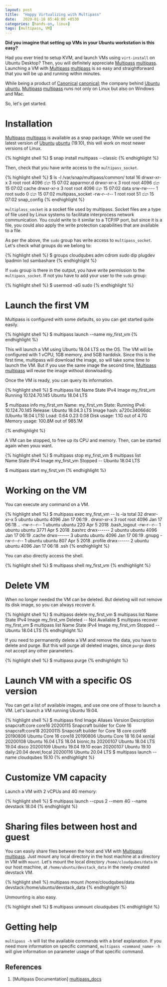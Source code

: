 ```yaml
---
layout: post
title:  "Happy Virtualizing with Multipass"
date:   2020-01-18 05:48:00 +0530
categories: [hands-on, linux]
tags: [multipass, VM]
---
```


**Did you imagine that setting up VMs in your Ubuntu workstation is this easy?**

Had you ever tried to setup KVM, and launch VMs using `virt-install` on Ubuntu Desktop? Then, you will definitely appreciate [Multipass] [multipass]. Launching a VM with [Multipass] [multipass] is so easy and straightforward that you will be up and running within minutes.

While being a product of [Canonical] [canonical]; the company behind [Ubuntu] [ubuntu], [Multipass] [multipass] runs not only on Linux but also on Windows and Mac. 

So, let's get started.

# Installation 

[Multipass] [multipass] is available as a snap package. While we used the latest version of [Ubuntu] [ubuntu] (19.10), this will work on most newer versions of Linux.

{% highlight shell %}
$ snap install multipass --classic
{% endhighlight %} 

Then, check that you have write access to the `multipass_socket`.

{% highlight shell %}
$ ls -l /var/snap/multipass/common/
total 16
drwxr-xr-x 3 root root 4096 ජන   15 07:02 apparmor.d
drwxr-xr-x 3 root root 4096 ජන   15 07:02 cache
drwxr-xr-x 3 root root 4096 ජන   15 07:02 data
srw-rw---- 1 root sudo    0 ජන   15 07:02 multipass_socket
-rw-r--r-- 1 root root   51 ජන   15 07:02 snap_config
 {% endhighlight %} 

`multiplass_socket` is a socket file used by multipass. Socket files are a type of file used by Linux systems to facilitate interprocess network communication. You could write to it similar to a TCP/IP port, but since it is a file, you could also apply the write protection capabilities that are available to a file.

As per the above, the `sudo` group has write access to `multipass_socket`. Let's check what groups do we belong to:

{% highlight shell %}
$ groups
cloudqubes adm cdrom sudo dip plugdev lpadmin lxd sambashare
{% endhighlight %}

If `sudo` group is there in the output, you have write permission to the `multipass_socket`. If not you have to add your user to the `sudo` group:

{% highlight shell %}
$ usermod -aG sudo <username>
{% endhighlight %}

# Launch the first VM

Multipass is configured with some defaults, so you can get started quite easily.

{% highlight shell %}
$ multipass launch --name my_first_vm
{% endhighlight %} 

This will launch a VM using Ubuntu 18.04 LTS os the OS. The VM will be configured with 1 vCPU, 1GB memory, and 5GB harddisk. Since this is the first time, multipass will download the image, so will take some time to launch the VM. But if you use the same image the second time, [Multipass] [multipass] will reuse the image without donwloading.

Once the VM is ready, you can query its information.

{% highlight shell %}
$ multipass list
Name                    State             IPv4             Image
my_first_vm             Running           10.124.70.145    Ubuntu 18.04 LTS

$ multipass info my_first_vm
Name:           my_first_vm
State:          Running
IPv4:           10.124.70.145
Release:        Ubuntu 18.04.3 LTS
Image hash:     a720c34066dc (Ubuntu 18.04 LTS)
Load:           0.64 0.23 0.08
Disk usage:     1.1G out of 4.7G
Memory usage:   100.8M out of 985.1M

{% endhighlight %} 

A VM can be stopped, to free up its CPU and memory. Then, can be started again when youu want.

{% highlight shell %}
$ multipass stop my_first_vm
$ multipass list                                  
Name                    State             IPv4             Image
my_first_vm             Stopped           --               Ubuntu 18.04 LTS

$ multipass start my_first_vm
{% endhighlight %} 

# Working on the VM

You can execute any command on a VM.

{% highlight shell %}
$ multipass exec my_first_vm -- ls -la
total 32
drwxr-xr-x 5 ubuntu ubuntu 4096 Jan 17 06:19 .
drwxr-xr-x 3 root   root   4096 Jan 17 06:18 ..
-rw-r--r-- 1 ubuntu ubuntu  220 Apr  5  2018 .bash_logout
-rw-r--r-- 1 ubuntu ubuntu 3771 Apr  5  2018 .bashrc
drwx------ 2 ubuntu ubuntu 4096 Jan 17 06:19 .cache
drwx------ 3 ubuntu ubuntu 4096 Jan 17 06:19 .gnupg
-rw-r--r-- 1 ubuntu ubuntu  807 Apr  5  2018 .profile
drwx------ 2 ubuntu ubuntu 4096 Jan 17 06:18 .ssh
{% endhighlight %}

You can also directly access the shell.

{% highlight shell %}
$ multipass shell my_first_vm
{% endhighlight %}


# Delete VM

When no longer needed the VM can be deleted. But deleting will not remove its disk image, so you can always recover it.

{% highlight shell %}
$ multipass delete my_first_vm
$ multipass list
Name                    State             IPv4             Image
my_first_vm             Deleted           --               Not Available
$ multipass recover my_first_vm
$ multipass list
Name                    State             IPv4             Image
my_first_vm             Stopped           --               Ubuntu 18.04 LTS
{% endhighlight %}

If you need to permanently delete a VM and remove the data, you have to delete and purge. But this will purge all deleted images, since `purge` does not accept any other parameters.

{% highlight shell %}
$ multipass purge
{% endhighlight %}

# Launch VM with a specific OS version

You can get a list of available images, and use one one of those to launch a VM. Let's launch a VM running Ubuntu 19.04.

{% highlight shell %}
$ multipass find
Image                   Aliases           Version          Description
snapcraft:core          core16            20200115         Snapcraft builder for Core 16
snapcraft:core18                          20200115         Snapcraft builder for Core 18
core                    core16            20190806         Ubuntu Core 16
core18                                    20190806         Ubuntu Core 18
16.04                   xenial            20200108         Ubuntu 16.04 LTS
18.04                   bionic,lts        20200107         Ubuntu 18.04 LTS
19.04                   disco             20200109         Ubuntu 19.04
19.10                   eoan              20200107         Ubuntu 19.10
daily:20.04             devel,focal       20200116         Ubuntu 20.04 LTS
$ multipass launch --name cloudqubes 19.10
{% endhighlight %}

# Customize VM capacity

Launch a VM with 2 vCPUs and 4G memory:

{% highlight shell %}
$ multipass launch --cpus 2 --mem 4G --name devstack 18.04
{% endhighlight %}

# Sharing files between host and guest

You can easily share files between the host and VM with [Multipass] [multipass]. Just mount any local directory in the host machine at a directory in VM with `mount`. Let's mount the local directory `/home/cloudqubes/data` in our host machine, at `/home/ubuntu/devstack_data` in the newly created devstack VM.

{% highlight shell %}
multipass mount /home/cloudqubes/data devstack:/home/ubuntu/devstack_data
{% endhighlight %}

Unmounting is also easy.

{% highlight shell %}
$ multipass unmount cloudqubes
{% endhighlight %}

# Getting help

`multipass -h` will list the available commands with a brief explanation. If you need more information on specific command, `multipass <command_name> -h` will give information on parameter usage of that specific command.

## References

1. [Multipass Documentation] [multipass_docs]

[multipass]: https://multipass.run/
[ubuntu]: https://ubuntu.com/
[canonical]: https://canonical.com/
[multipass_docs]: https://multipass.run/docs